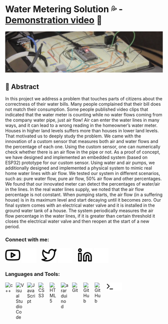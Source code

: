 ﻿# Water Metering Solution 💦 - [Demonstration video][youtube] 👋 

[![backgroundImg](./img/background.png)][youtube]



## 🔭 Abstract

In this project we address a problem that touches parts of citizens about the correctness of their water bills. Many people complained that their bill does not match their consumption.  Some people published video clips that indicated that the water meter is counting while no water flows coming from the company water pipe, just air flow! Air can enter the water lines in many ways, and it can lead to a wrong reading in the homeowner’s water meter. Houses in higher land levels suffers more than houses in lower land levels. That motivated us to deeply study the problem. We came with the innovation of a custom sensor that measures both air and water flows and the percentage of each one. Using the custom sensor, one can numerically check whether there is an air flow in the pipe or not. As a proof of concept, we have designed and implemented an embedded system (based on ESP32) prototype for our custom sensor. Using water and air pumps, we additionally designed and implemented a physical system to mimic real home water lines with air flow.  We tested our system in different scenarios, such as: pure water flow, pure air flow, 50% air flow and other percentages. We found that our innovated meter can detect the percentages of water/air in the lines. In the real water lines supply, we noted that the air flow percentage is not constant. When pumping starts, the air flow (in a suffering house) is in its maximum level and start decaying until it becomes zero. Our final system comes with an electrical water valve and it is installed in the ground water tank of a house. The system periodically measures the air flow percentage in the water lines, if it is greater than certain threshold it closes the electrical water valve and then reopen at the start of a new period. 


### Connect with me:

[![website](./img/youtube-light.svg)][youtubeChannelW]
[![website](./img/youtube-dark.svg)][youtubeChannelD]
&nbsp;&nbsp;
[![website](./img/twitter-light.svg)][twitterW]
[![website](./img/twitter-dark.svg)][twitterD]
&nbsp;&nbsp;
[![website](./img/linkedin-light.svg)][linkedinW]
[![website](./img/linkedin-dark.svg)][linkedinD]


### Languages and Tools:

[<img align="left" alt="c++" width="24px" src="https://upload.wikimedia.org/wikipedia/commons/1/18/ISO_C%2B%2B_Logo.svg" style="padding-right:10px;" />][samepage]
[<img align="left" alt="Visual Studio Code" width="26px" src="https://cdn.jsdelivr.net/gh/devicons/devicon/icons/vscode/vscode-original.svg" style="padding-right:10px;" />][samepage]
[<img align="left" alt="JavaScript" width="26px" src="https://cdn.jsdelivr.net/gh/devicons/devicon/icons/javascript/javascript-original.svg" style="padding-right:10px;" />][samepage]
[<img align="left" alt="CSS3" width="26px" src="https://cdn.jsdelivr.net/gh/devicons/devicon/icons/css3/css3-original.svg" style="padding-right:10px;" />][samepage]
[<img align="left" alt="HTML5" width="26px" src="https://cdn.jsdelivr.net/gh/devicons/devicon/icons/html5/html5-original.svg" style="padding-right:10px;" />][samepage]
[<img align="left" alt="ararduino d" width="26px" src="https://seeklogo.com/images/A/arduino-logo-BC7CBC1DAA-seeklogo.com.png" style="padding-right:10px;" />][samepage]
[<img align="left" alt="Git" width="26px" src="https://cdn.jsdelivr.net/gh/devicons/devicon/icons/git/git-original.svg" style="padding-right:10px;" />][samepage]
[<img align="left" alt="GitHub" width="26px" src="https://user-images.githubusercontent.com/3369400/139447912-e0f43f33-6d9f-45f8-be46-2df5bbc91289.png" style="padding-right:10px;" />][samepageD]
[<img align="left" alt="GitHub" width="26px" src="https://user-images.githubusercontent.com/3369400/139448065-39a229ba-4b06-434b-bc67-616e2ed80c8f.png" style="padding-right:10px;" />][samepageW]
[<img align="left" alt="Terminal" width="26px" src="./img/terminal-light.svg" />][samepageW]
[<img align="left" alt="Terminal" width="26px" src="./img/terminal-dark.svg" />][samepageD]

<br />
<br />

[youtube]: https://www.youtube.com/watch?v=ksbPfUVpSi8
[youtubeChannelW]: https://www.youtube.com/channel/UCVIea0-0IT5Hl7DjlnI-ssQ#gh-light-mode-only
[youtubeChannelD]: https://www.youtube.com/channel/UCVIea0-0IT5Hl7DjlnI-ssQ#gh-dark-mode-only
[twitterW]: https://twitter.com/aziiz_user#gh-light-mode-only
[twitterD]: https://twitter.com/aziiz_user#gh-dark-mode-only
[linkedinW]: https://www.linkedin.com/in/abdulaziz-alminqah-3354a522a#gh-light-mode-only
[linkedinD]: https://www.linkedin.com/in/abdulaziz-alminqah-3354a522a#gh-dark-mode-only
[samepage]: https://github.com/AziizMq/myProject
[samepageW]: https://github.com/AziizMq/myProject#gh-light-mode-only
[samepageD]: https://github.com/AziizMq/myProject#gh-dark-mode-only